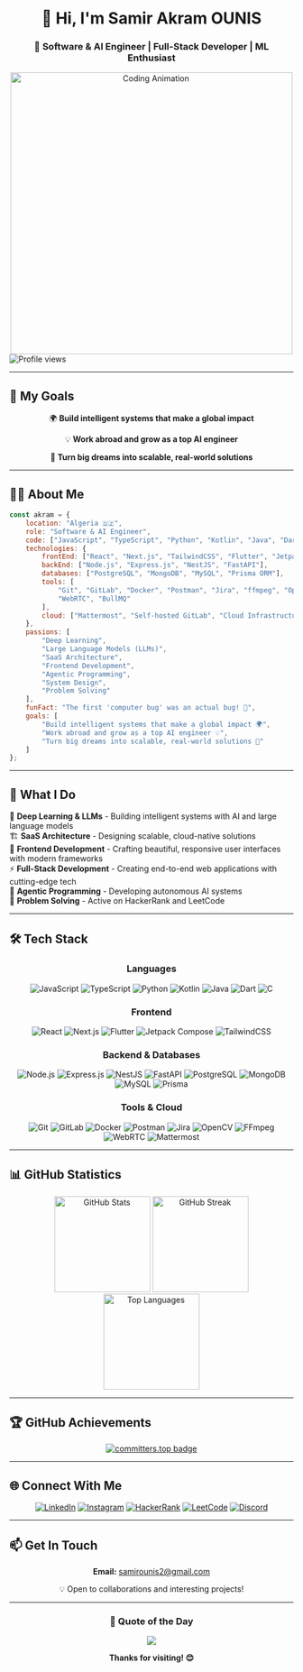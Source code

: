 <div align="center">
  
# 👋 Hi, I'm Samir Akram OUNIS

### 🚀 Software & AI Engineer | Full-Stack Developer | ML Enthusiast

<img src="https://media4.giphy.com/media/v1.Y2lkPTc5MGI3NjExYWEzbnZwN281bTBwbjl3dTZuNnkwenl2Nm50YmJqN29kaGxkOG9mYiZlcD12MV9pbnRlcm5hbF9naWZfYnlfaWQmY3Q9Zw/qgQUggAC3Pfv687qPC/giphy.gif" width="500" alt="Coding Animation"/>

</div>

<img src="https://komarev.com/ghpvc/?username=akramoo&label=Profile%20views&color=blueviolet&style=for-the-badge" alt="Profile views" />

---

## 🎯 My Goals

<div align="center">

🌍 **Build intelligent systems that make a global impact**

💡 **Work abroad and grow as a top AI engineer**

🚀 **Turn big dreams into scalable, real-world solutions**

</div>

---

## 🧑‍💻 About Me

```javascript
const akram = {
    location: "Algeria 🇩🇿",
    role: "Software & AI Engineer",
    code: ["JavaScript", "TypeScript", "Python", "Kotlin", "Java", "Dart", "C"],
    technologies: {
        frontEnd: ["React", "Next.js", "TailwindCSS", "Flutter", "Jetpack Compose"],
        backEnd: ["Node.js", "Express.js", "NestJS", "FastAPI"],
        databases: ["PostgreSQL", "MongoDB", "MySQL", "Prisma ORM"],
        tools: [
            "Git", "GitLab", "Docker", "Postman", "Jira", "ffmpeg", "OpenCV",
            "WebRTC", "BullMQ"
        ],
        cloud: ["Mattermost", "Self-hosted GitLab", "Cloud Infrastructure Management"]
    },
    passions: [
        "Deep Learning", 
        "Large Language Models (LLMs)",
        "SaaS Architecture",
        "Frontend Development",
        "Agentic Programming",
        "System Design",
        "Problem Solving"
    ],
    funFact: "The first 'computer bug' was an actual bug! 🐛",
    goals: [
        "Build intelligent systems that make a global impact 🌍",
        "Work abroad and grow as a top AI engineer 💡",
        "Turn big dreams into scalable, real-world solutions 🚀"
    ]
};
```

---

## 💼 What I Do

🧠 **Deep Learning & LLMs** - Building intelligent systems with AI and large language models  
🏗️ **SaaS Architecture** - Designing scalable, cloud-native solutions  
🎨 **Frontend Development** - Crafting beautiful, responsive user interfaces with modern frameworks  
⚡ **Full-Stack Development** - Creating end-to-end web applications with cutting-edge tech  
🤖 **Agentic Programming** - Developing autonomous AI systems  
🧩 **Problem Solving** - Active on HackerRank and LeetCode  

---

## 🛠️ Tech Stack

<div align="center">

### Languages
![JavaScript](https://img.shields.io/badge/JavaScript-F7DF1E?style=for-the-badge&logo=javascript&logoColor=black)
![TypeScript](https://img.shields.io/badge/TypeScript-007ACC?style=for-the-badge&logo=typescript&logoColor=white)
![Python](https://img.shields.io/badge/Python-3776AB?style=for-the-badge&logo=python&logoColor=white)
![Kotlin](https://img.shields.io/badge/Kotlin-0095D5?style=for-the-badge&logo=kotlin&logoColor=white)
![Java](https://img.shields.io/badge/Java-ED8B00?style=for-the-badge&logo=openjdk&logoColor=white)
![Dart](https://img.shields.io/badge/Dart-0175C2?style=for-the-badge&logo=dart&logoColor=white)
![C](https://img.shields.io/badge/C-00599C?style=for-the-badge&logo=c&logoColor=white)

### Frontend
![React](https://img.shields.io/badge/React-20232A?style=for-the-badge&logo=react&logoColor=61DAFB)
![Next.js](https://img.shields.io/badge/Next.js-000000?style=for-the-badge&logo=next.js&logoColor=white)
![Flutter](https://img.shields.io/badge/Flutter-02569B?style=for-the-badge&logo=flutter&logoColor=white)
![Jetpack Compose](https://img.shields.io/badge/Jetpack%20Compose-4285F4?style=for-the-badge&logo=jetpack-compose&logoColor=white)
![TailwindCSS](https://img.shields.io/badge/Tailwind_CSS-38B2AC?style=for-the-badge&logo=tailwind-css&logoColor=white)

### Backend & Databases
![Node.js](https://img.shields.io/badge/Node.js-43853D?style=for-the-badge&logo=node.js&logoColor=white)
![Express.js](https://img.shields.io/badge/Express.js-404D59?style=for-the-badge)
![NestJS](https://img.shields.io/badge/NestJS-E0234E?style=for-the-badge&logo=nestjs&logoColor=white)
![FastAPI](https://img.shields.io/badge/FastAPI-009688?style=for-the-badge&logo=fastapi&logoColor=white)
![PostgreSQL](https://img.shields.io/badge/PostgreSQL-316192?style=for-the-badge&logo=postgresql&logoColor=white)
![MongoDB](https://img.shields.io/badge/MongoDB-4EA94B?style=for-the-badge&logo=mongodb&logoColor=white)
![MySQL](https://img.shields.io/badge/MySQL-005C84?style=for-the-badge&logo=mysql&logoColor=white)
![Prisma](https://img.shields.io/badge/Prisma-3982CE?style=for-the-badge&logo=Prisma&logoColor=white)

### Tools & Cloud
![Git](https://img.shields.io/badge/GIT-E44C30?style=for-the-badge&logo=git&logoColor=white)
![GitLab](https://img.shields.io/badge/GitLab-330F63?style=for-the-badge&logo=gitlab&logoColor=white)
![Docker](https://img.shields.io/badge/Docker-2496ED?style=for-the-badge&logo=docker&logoColor=white)
![Postman](https://img.shields.io/badge/Postman-FF6C37?style=for-the-badge&logo=postman&logoColor=white)
![Jira](https://img.shields.io/badge/Jira-0052CC?style=for-the-badge&logo=jira&logoColor=white)
![OpenCV](https://img.shields.io/badge/OpenCV-5C3EE8?style=for-the-badge&logo=opencv&logoColor=white)
![FFmpeg](https://img.shields.io/badge/FFmpeg-007808?style=for-the-badge&logo=ffmpeg&logoColor=white)
![WebRTC](https://img.shields.io/badge/WebRTC-333333?style=for-the-badge&logo=webrtc&logoColor=white)
![Mattermost](https://img.shields.io/badge/Mattermost-0058CC?style=for-the-badge&logo=mattermost&logoColor=white)

</div>

---

## 📊 GitHub Statistics

<div align="center">
  <img src="https://github-readme-stats.vercel.app/api?username=akramoo&show_icons=true&theme=tokyonight&hide_border=true&count_private=true" alt="GitHub Stats" height="170"/>
  <img src="https://github-readme-streak-stats.herokuapp.com/?user=akramoo&theme=tokyonight&hide_border=true" alt="GitHub Streak" height="170"/>
</div>

<div align="center">
  <img src="https://github-readme-stats.vercel.app/api/top-langs/?username=akramoo&layout=compact&theme=tokyonight&hide_border=true&langs_count=8" alt="Top Languages" height="170"/>
</div>

---

## 🏆 GitHub Achievements

<div align="center">
  
[![committers.top badge](https://user-badge.committers.top/algeria/akramoo.svg)](https://user-badge.committers.top/algeria/akramoo)

</div>

---

## 🌐 Connect With Me

<div align="center">

[![LinkedIn](https://img.shields.io/badge/LinkedIn-0077B5?style=for-the-badge&logo=linkedin&logoColor=white)](https://linkedin.com/in/samir-akram-ounis)
[![Instagram](https://img.shields.io/badge/Instagram-E4405F?style=for-the-badge&logo=instagram&logoColor=white)](https://instagram.com/akira_.ao)
[![HackerRank](https://img.shields.io/badge/-Hackerrank-2EC866?style=for-the-badge&logo=HackerRank&logoColor=white)](https://www.hackerrank.com/samirounis2)
[![LeetCode](https://img.shields.io/badge/-LeetCode-FFA116?style=for-the-badge&logo=LeetCode&logoColor=black)](https://www.leetcode.com/akramoo)
[![Discord](https://img.shields.io/badge/Discord-7289DA?style=for-the-badge&logo=discord&logoColor=white)](https://discord.gg/akramounis)

</div>

---

## 📫 Get In Touch

<div align="center">

**Email:** samirounis2@gmail.com

💡 Open to collaborations and interesting projects!

</div>

---

<div align="center">
  
### 💭 Quote of the Day
  
![](https://quotes-github-readme.vercel.app/api?type=horizontal&theme=tokyonight)

</div>

<div align="center">
  
**Thanks for visiting! 😊**

</div>
